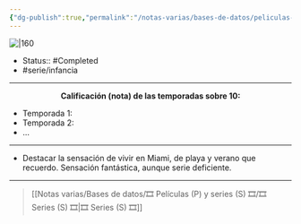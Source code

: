 ```yaml
---
{"dg-publish":true,"permalink":"/notas-varias/bases-de-datos/peliculas-p-y-series-s/s-austin-y-ally/"}
---
```



![|160](https://m.media-amazon.com/images/M/MV5BNGY3ZjU3YzctZDMzNS00MDE0LTljODUtY2QwODY4MDEwY2FhXkEyXkFqcGdeQXVyMTUyNjc3NDQ4._V1_SX300.jpg)

- Status:: #Completed 
- #serie/infancia 

---

**<center>Calificación (nota) de las temporadas sobre 10:</center>**

- Temporada 1: 
- Temporada 2: 
- ...

---

- Destacar la sensación de vivir en Miami, de playa y verano que recuerdo. Sensación fantástica, aunque serie deficiente.

---

> [[Notas varias/Bases de datos/🎞️ Películas (P) y series (S) 🎞️/🎞️ Series (S) 🎞️\|🎞️ Series (S) 🎞️]]